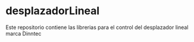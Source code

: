 # desplazadorLineal
Este repositorio contiene las librerias para el control del desplazador lineal marca Dinntec
